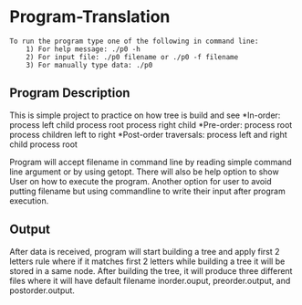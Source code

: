 # Program-Translation

    To run the program type one of the following in command line:
        1) For help message: ./p0 -h
        2) For input file: ./p0 filename or ./p0 -f filename
        3) For manually type data: ./p0
   
## Program Description
This is simple project to practice on how tree is build and see 
*In-order:
    process left child
    process root
    process right child
*Pre-order:
    process root
    process children left to right
*Post-order traversals:
      process left and right child
      process root
    
Program will accept filename in command line by reading simple command line argument or by using getopt. There will also be help option to show User on how to execute the program. Another option for user to avoid putting filename but using commandline to write their input after program execution.

## Output
After data is received, program will start building a tree and apply first 2 letters rule where if it matches first 2 letters while building a tree it will be stored in a same node. After building the tree, it will produce three different files where it will have default filename inorder.ouput, preorder.output, and postorder.output.
